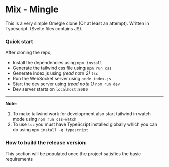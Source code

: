 # Mix - Mingle
This is a very simple Omegle clone (Or at least an attempt).
Written in Typescript. (Svelte files contains JS).

### Quick start
After cloning the repo,
- Install the dependencies using `npm install`
- Generate the tailwind css file using `npm run css`
- Generate index.js using _(read note 2)_ `tsc`
- Run the WebSocket server using `node index.js`
- Start the dev server using _(read note 1)_ `npm run dev`
- Dev server starts on `localhost:8080`
----------
 **Note**: 
 1. To make tailwind work for development also start tailwind in watch mode using `npm run css-watch`
 2. To use `tsc` you must have TypeScript installed globally which you can do using `npm install -g typescript`

 ### How to build the release version
 This section will be populated once the project satisfies the basic requirements